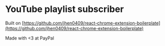 # YouTube playlist subscriber

Built on [https://github.com/jhen0409/react-chrome-extension-boilerplate](https://github.com/jhen0409/react-chrome-extension-boilerplate)

Made with <3 at PayPal
